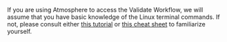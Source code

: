 If you are using Atmosphere to access the Validate Workflow, we will assume that you have basic knowledge 
of the Linux terminal commands. If not, please consult either [this tutorial](http://swcarpentry.github.io/shell-novice/) or [this cheat sheet](http://linoxide.com/guide/linux-cheat-sheet.png) to familiarize yourself.
